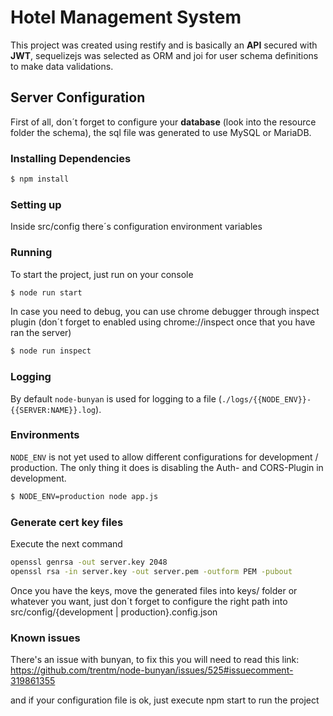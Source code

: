 # Hotel Management System

This project was created using restify and is basically an **API** secured with **JWT**, sequelizejs was selected as ORM and joi for user schema definitions to make data validations.

## Server Configuration

First of all, don´t forget to configure your **database** (look into the resource folder the schema), the sql file was generated to use MySQL or MariaDB.

### Installing Dependencies
```bash
$ npm install
```

### Setting up
Inside src/config there´s configuration environment variables

### Running

To start the project, just run on your console
```bash
$ node run start
```

In case you need to debug, you can use chrome debugger through inspect plugin (don´t forget to enabled using chrome://inspect once that you have ran the server)
```bash
$ node run inspect
```

### Logging

By default `node-bunyan` is used for logging to a file (`./logs/{{NODE_ENV}}-{{SERVER:NAME}}.log`).

### Environments

`NODE_ENV` is not yet used to allow different configurations for development / production. The only thing it does is disabling the Auth- and CORS-Plugin in development.

```bash
$ NODE_ENV=production node app.js
```

### Generate cert key files

Execute the next command

```bash
openssl genrsa -out server.key 2048
openssl rsa -in server.key -out server.pem -outform PEM -pubout
```

Once you have the keys, move the generated files into keys/ folder or whatever you want, just don´t forget to configure the right path into src/config/{development | production}.config.json

### Known issues

There's an issue with bunyan, to fix this you will need to read this link:
https://github.com/trentm/node-bunyan/issues/525#issuecomment-319861355

and if your configuration file is ok, just execute npm start to run the project